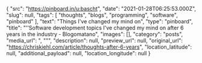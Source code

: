 {
  "src": "https://pinboard.in/u:bascht",
  "date": "2021-01-28T06:25:53.000Z",
  "slug": null,
  "tags": [
    "thoughts",
    "blogs",
    "programming",
    "software",
    "pinboard"
  ],
  "text": "Things I've changed my mind on",
  "type": "pinboard",
  "title": "''Software development topics I've changed my mind on after 6 years in the industry - Blogomatano",
  "images": [],
  "category": "posts",
  "media_url": ", \"\"",
  "description": null,
  "preview_url": null,
  "original_url": "https://chriskiehl.com/article/thoughts-after-6-years",
  "location_latitude": null,
  "additional_payload": null,
  "location_longitude": null
}